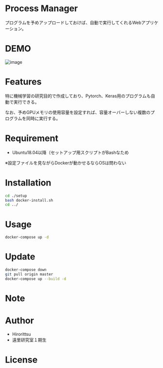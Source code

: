 # Process Manager

プログラムを予めアップロードしておけば、自動で実行してくれるWebアプリケーション。  

# DEMO

![image](https://user-images.githubusercontent.com/33301907/88943540-926a0280-d2c6-11ea-8418-4411e00177bc.png)

# Features

特に機械学習の研究目的で作成しており、Pytorch、Keras用のプログラムも自動で実行できる。

なお、予めGPUメモリの使用容量を設定すれば、容量オーバーしない複数のプログラムを同時に実行する。

# Requirement

* Ubuntu18.04以降（セットアップ用スクリプトがBashなため

※設定ファイルを見ながらDockerが動かせるならOSは問わない

# Installation

```bash
cd ./setup
bash docker-install.sh
cd ../
```

# Usage

```bash
docker-compose up -d
```
# Update
```bash
docker-compose down
git pull origin master
docker-compose up --build -d
```

# Note

# Author

* Hirorittsu
* 遠里研究室１期生

# License


